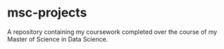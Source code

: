# msc-projects
A repository containing my coursework completed over the course of my Master of Science in Data Science.
